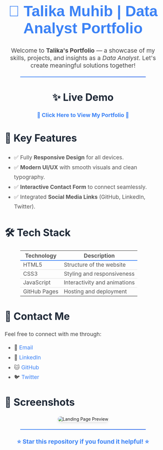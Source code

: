 <h1 align="center" style="color:#3b82f6; font-family: 'Poppins', sans-serif; font-size: 3rem;">
    🚀 Talika Muhib | Data Analyst Portfolio
</h1>

<p align="center" style="font-size: 1.2rem; color: #444;">
    Welcome to <strong>Talika's Portfolio</strong> — a showcase of my skills, projects, and insights as a <em>Data Analyst</em>. Let's create meaningful solutions together!
</p>

<hr style="border: 0; height: 2px; background: linear-gradient(to right, #3b82f6, #2563eb); width: 80%; margin: 1.5rem auto;"/>

<h2 style="color: #1f2937; font-size: 2rem; text-align: center;">✨ Live Demo</h2>
<p align="center" style="font-size: 1.1rem;">
    <a href="https://talikamuhib.github.io/Talikamuhib" target="_blank" style="text-decoration: none; color: #3b82f6; font-weight: bold;">
        🚀 Click Here to View My Portfolio 🚀
    </a>
</p>

<h2 style="color: #1f2937; font-size: 2rem;">🎯 Key Features</h2>
<ul style="font-size: 1.1rem; line-height: 1.8; color: #555;">
    <li>✅ Fully <strong>Responsive Design</strong> for all devices.</li>
    <li>✅ <strong>Modern UI/UX</strong> with smooth visuals and clean typography.</li>
    <li>✅ <strong>Interactive Contact Form</strong> to connect seamlessly.</li>
    <li>✅ Integrated <strong>Social Media Links</strong> (GitHub, LinkedIn, Twitter).</li>
</ul>

<h2 style="color: #1f2937; font-size: 2rem;">🛠️ Tech Stack</h2>
<table align="center" border="0" cellpadding="10" cellspacing="0" style="border-collapse: collapse; width: 80%; margin: auto; font-size: 1.1rem; color: #555;">
    <tr>
        <th style="border-bottom: 2px solid #3b82f6;">Technology</th>
        <th style="border-bottom: 2px solid #3b82f6;">Description</th>
    </tr>
    <tr>
        <td style="border-bottom: 1px solid #ddd;">HTML5</td>
        <td style="border-bottom: 1px solid #ddd;">Structure of the website</td>
    </tr>
    <tr>
        <td style="border-bottom: 1px solid #ddd;">CSS3</td>
        <td style="border-bottom: 1px solid #ddd;">Styling and responsiveness</td>
    </tr>
    <tr>
        <td style="border-bottom: 1px solid #ddd;">JavaScript</td>
        <td style="border-bottom: 1px solid #ddd;">Interactivity and animations</td>
    </tr>
    <tr>
        <td>GitHub Pages</td>
        <td>Hosting and deployment</td>
    </tr>
</table>

<h2 style="color: #1f2937; font-size: 2rem;">📧 Contact Me</h2>
<p style="font-size: 1.1rem; color: #444;">
    Feel free to connect with me through:
</p>
<ul style="font-size: 1.1rem; line-height: 1.8; color: #555;">
    <li>📧 <a href="mailto:taliqa.muhib@gmail.com" style="color: #3b82f6; text-decoration: none;">Email</a></li>
    <li>🔗 <a href="https://linkedin.com/in/your-profile" style="color: #3b82f6; text-decoration: none;">LinkedIn</a></li>
    <li>🐱 <a href="https://github.com/your-profile" style="color: #3b82f6; text-decoration: none;">GitHub</a></li>
    <li>🐦 <a href="https://twitter.com/your-profile" style="color: #3b82f6; text-decoration: none;">Twitter</a></li>
</ul>

<h2 style="color: #1f2937; font-size: 2rem;">📸 Screenshots</h2>
<p align="center">
    <img src="https://via.placeholder.com/600x300" alt="Landing Page Preview" style="border-radius: 10px; box-shadow: 0 4px 8px rgba(0,0,0,0.1); max-width: 80%;">
</p>

<hr style="border: 0; height: 2px; background: linear-gradient(to right, #3b82f6, #2563eb); width: 80%; margin: 1.5rem auto;"/>

<p align="center" style="font-size: 1.2rem; color: #3b82f6; font-weight: bold;">
    ⭐️ Star this repository if you found it helpful! ⭐️
</p>
